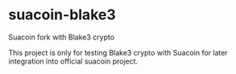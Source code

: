 # suacoin-blake3
Suacoin fork with Blake3 crypto

This project is only for testing Blake3 crypto with Suacoin for later integration into official suacoin project.
